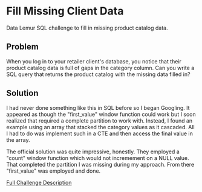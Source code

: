 # Fill Missing Client Data

Data Lemur SQL challenge to fill in missing product catalog data.

## Problem

When you log in to your retailer client's database, you notice that their product catalog data is full of gaps in the category column. Can you write a SQL query that returns the product catalog with the missing data filled in?

## Solution

I had never done something like this in SQL before so I began Googling. It appeared as though the "first_value" window function could work but I soon realized that required a complete partition to work with. Instead, I found an example using an array that stacked the category values as it cascaded. All I had to do was implement such in a CTE and then access the final value in the array.

The official solution was quite impressive, honestly. They employed a "count" window function which would not incremement on a NULL value. That completed the partition I was missing during my approach. From there "first_value" was employed and done. 

[Full Challenge Description](https://datalemur.com/questions/fill-missing-product)